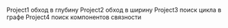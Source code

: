 Project1 обход в глубину 
Project2 обход в ширину 
Project3 поиск цикла в графе
Project4 поиск компонентов связности